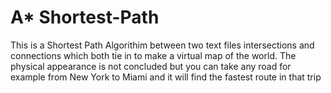 # A* Shortest-Path
This is a Shortest Path Algorithim between two text files intersections and connections 
which both tie in to make a virtual map of the world. The physical appearance 
is not concluded but you can take any road for example from New York to Miami 
and it will find the fastest route in that trip
